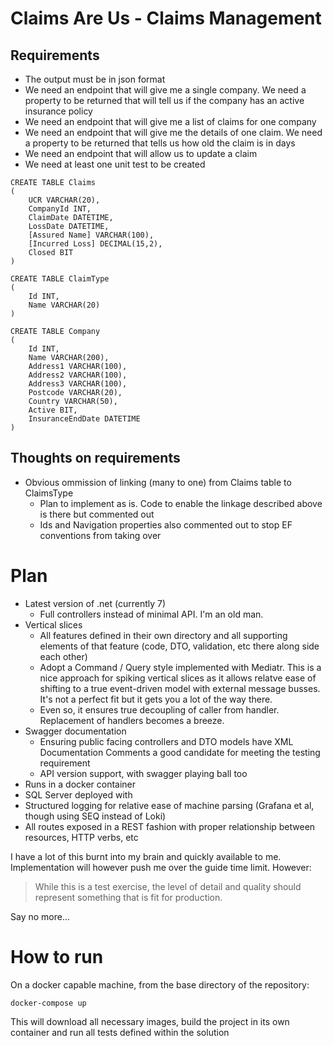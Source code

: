 # Claims Are Us - Claims Management

## Requirements

* The output must be in json format
* We need an endpoint that will give me a single company. We need a property to be returned that will tell us if the company has an active insurance policy
* We need an endpoint that will give me a list of claims for one company
* We need an endpoint that will give me the details of one claim. We need a property to be returned that tells us how old the claim is in days
* We need an endpoint that will allow us to update a claim
* We need at least one unit test to be created

```
CREATE TABLE Claims
(
	UCR VARCHAR(20),
	CompanyId INT,
	ClaimDate DATETIME,
	LossDate DATETIME,
	[Assured Name] VARCHAR(100),
	[Incurred Loss] DECIMAL(15,2),
	Closed BIT
)
```

```
CREATE TABLE ClaimType
(
	Id INT,
	Name VARCHAR(20)
)
```

```
CREATE TABLE Company
(
	Id INT,
	Name VARCHAR(200),
	Address1 VARCHAR(100),
	Address2 VARCHAR(100),
	Address3 VARCHAR(100),
	Postcode VARCHAR(20),
	Country VARCHAR(50),
	Active BIT,
	InsuranceEndDate DATETIME
)
```

## Thoughts on requirements

- Obvious ommission of linking (many to one) from Claims table to ClaimsType
  - Plan to implement as is. Code to enable the linkage described above is there but commented out
  - Ids and Navigation properties also commented out to stop EF conventions from taking over
  
# Plan

- Latest version of .net (currently 7)
  - Full controllers instead of minimal API. I'm an old man.
- Vertical slices
  - All features defined in their own directory and all supporting elements of that feature (code, DTO, validation, etc there along side each other)
  - Adopt a Command / Query style implemented with Mediatr. This is a nice approach for spiking vertical slices as it allows relatve ease of shifting to a true event-driven model with external message busses. It's not a perfect fit but it gets you a lot of the way there.
  - Even so, it ensures true decoupling of caller from handler. Replacement of handlers becomes a breeze.
- Swagger documentation
  - Ensuring public facing controllers and DTO models have XML Documentation Comments a good candidate for meeting the testing requirement
  - API version support, with swagger playing ball too
- Runs in a docker container
- SQL Server deployed with
- Structured logging for relative ease of machine parsing (Grafana et al, though using SEQ instead of Loki)
- All routes exposed in a REST fashion with proper relationship between resources, HTTP verbs, etc

I have a lot of this burnt into my brain and quickly available to me. Implementation will however push me over the guide time limit. However:

> While this is a test exercise, the level of detail and quality should represent something that is fit for production.

Say no more...

# How to run

On a docker capable machine, from the base directory of the repository:

```
docker-compose up
```

This will download all necessary images, build the project in its own container and run all tests defined within the solution